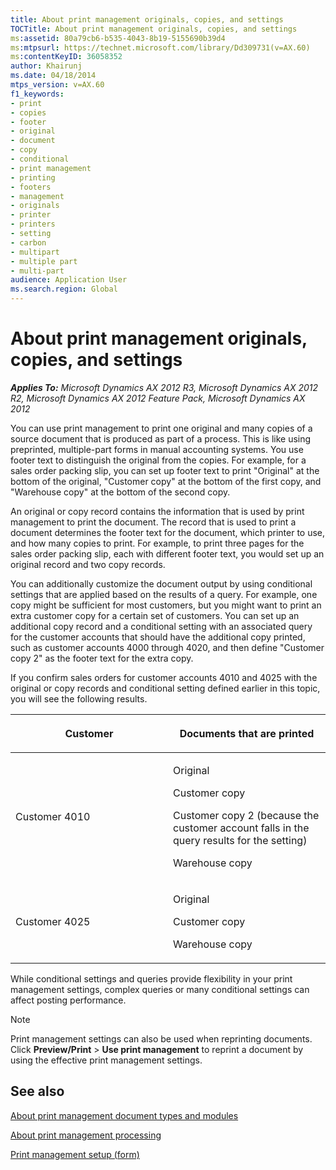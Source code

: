 ```yaml
---
title: About print management originals, copies, and settings
TOCTitle: About print management originals, copies, and settings
ms:assetid: 80a79cb6-b535-4043-8b19-5155690b39d4
ms:mtpsurl: https://technet.microsoft.com/library/Dd309731(v=AX.60)
ms:contentKeyID: 36058352
author: Khairunj
ms.date: 04/18/2014
mtps_version: v=AX.60
f1_keywords:
- print
- copies
- footer
- original
- document
- copy
- conditional
- print management
- printing
- footers
- management
- originals
- printer
- printers
- setting
- carbon
- multipart
- multiple part
- multi-part
audience: Application User
ms.search.region: Global
---
```


# About print management originals, copies, and settings 


_**Applies To:** Microsoft Dynamics AX 2012 R3, Microsoft Dynamics AX 2012 R2, Microsoft Dynamics AX 2012 Feature Pack, Microsoft Dynamics AX 2012_

You can use print management to print one original and many copies of a source document that is produced as part of a process. This is like using preprinted, multiple-part forms in manual accounting systems. You use footer text to distinguish the original from the copies. For example, for a sales order packing slip, you can set up footer text to print "Original" at the bottom of the original, "Customer copy" at the bottom of the first copy, and "Warehouse copy" at the bottom of the second copy.

An original or copy record contains the information that is used by print management to print the document. The record that is used to print a document determines the footer text for the document, which printer to use, and how many copies to print. For example, to print three pages for the sales order packing slip, each with different footer text, you would set up an original record and two copy records.

You can additionally customize the document output by using conditional settings that are applied based on the results of a query. For example, one copy might be sufficient for most customers, but you might want to print an extra customer copy for a certain set of customers. You can set up an additional copy record and a conditional setting with an associated query for the customer accounts that should have the additional copy printed, such as customer accounts 4000 through 4020, and then define "Customer copy 2" as the footer text for the extra copy.

If you confirm sales orders for customer accounts 4010 and 4025 with the original or copy records and conditional setting defined earlier in this topic, you will see the following results.

<table>
<colgroup>
<col style="width: 50%" />
<col style="width: 50%" />
</colgroup>
<thead>
<tr class="header">
<th><p>Customer</p></th>
<th><p>Documents that are printed</p></th>
</tr>
</thead>
<tbody>
<tr class="odd">
<td><p>Customer 4010</p></td>
<td><p>Original</p>
<p>Customer copy</p>
<p>Customer copy 2 (because the customer account falls in the query results for the setting)</p>
<p>Warehouse copy</p></td>
</tr>
<tr class="even">
<td><p>Customer 4025</p></td>
<td><p>Original</p>
<p>Customer copy</p>
<p>Warehouse copy</p></td>
</tr>
</tbody>
</table>


While conditional settings and queries provide flexibility in your print management settings, complex queries or many conditional settings can affect posting performance.


> [!NOTE]
> <P>Print management settings can also be used when reprinting documents. Click <STRONG>Preview/Print</STRONG> &gt; <STRONG>Use print management</STRONG> to reprint a document by using the effective print management settings.</P>



## See also

[About print management document types and modules](about-print-management-document-types-and-modules.md)

[About print management processing](about-print-management-processing.md)

[Print management setup (form)](https://technet.microsoft.com/library/hh209383\(v=ax.60\))

  


